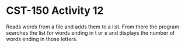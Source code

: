 # CST-150 Activity 12
Reads words from a file and adds them to a list.
From there the program searches the list for words ending in t or e
and displays the number of words ending in those letters.
